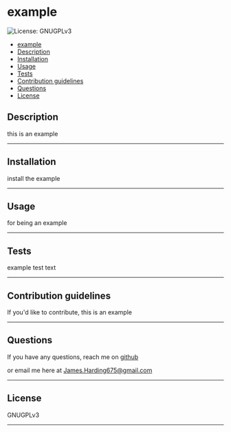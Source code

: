 # example
![License: GNUGPLv3](https://img.shields.io/badge/license-GNUGPLv3-blue)

  - [example](#example)
  - [Description](#description)
  - [Installation](#installation)
  - [Usage](#usage)
  - [Tests](#tests)
  - [Contribution guidelines](#contribution-guidelines)
  - [Questions](#questions)
  - [License](#license)


## Description

this is an example

---

## Installation

install the example

---

## Usage

for being an example

---

## Tests

example test text

---

## Contribution guidelines

If you'd like to contribute, this is an example

---

## Questions

If you have any questions, reach me on [github](https://github.com/JaHa675)

or email me here at James.Harding675@gmail.com

---

## License

GNUGPLv3

---

